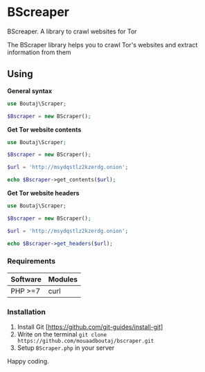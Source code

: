 # BScreaper
BScreaper. A library to crawl websites for Tor

The BScraper library helps you to crawl Tor's websites and extract information from them


## Using

**General syntax**

```php
use Boutaj\Scraper;

$Bscraper = new BScraper();
```
**Get Tor website contents**

```php
use Boutaj\Scraper;

$Bscraper = new BScraper();

$url = 'http://msydqstlz2kzerdg.onion';

echo $Bscraper->get_contents($url);
```
**Get Tor website headers**

```php
use Boutaj\Scraper;

$Bscraper = new BScraper();

$url = 'http://msydqstlz2kzerdg.onion';

echo $Bscraper->get_headers($url);
```

### Requirements
| Software      | Modules      |
| ------------- | -------------|
| PHP >=7       | curl         |

### Installation
1. Install Git [https://github.com/git-guides/install-git]
2. Write on the terminal `git clone https://github.com/mouaadboutaj/bscraper.git`
2. Setup `BScraper.php` in your server

Happy coding.

